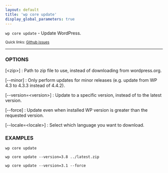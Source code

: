 ```yaml
---
layout: default
title: 'wp core update'
display_global_parameters: true
---
```


`wp core update` - Update WordPress.

<small>Quick links: <a href="https://github.com/wp-cli/wp-cli/issues?q=is%3Aopen+label%3Acommand%3Aupdate+sort%3Aupdated-desc">Github issues</a></small>

<hr />

### OPTIONS

[&lt;zip&gt;]
: Path to zip file to use, instead of downloading from wordpress.org.

[\--minor]
: Only perform updates for minor releases (e.g. update from WP 4.3 to 4.3.3 instead of 4.4.2).

[\--version=&lt;version&gt;]
: Update to a specific version, instead of to the latest version.

[\--force]
: Update even when installed WP version is greater than the requested version.

[\--locale=&lt;locale&gt;]
: Select which language you want to download.

### EXAMPLES

    wp core update

    wp core update --version=3.8 ../latest.zip

    wp core update --version=3.1 --force



